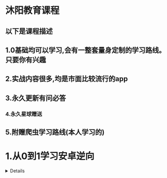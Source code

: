 

# 沐阳教育课程



## <summary>以下是课程描述</summary>

## 	1.0基础均可以学习,会有一整套量身定制的学习路线。只要你有兴趣

## 	2.实战内容很多,均是市面比较流行的app

## 	3.永久更新有问必答

### 	 4.永久星球赠送

##     5.附赠爬虫学习路线(本人学习的)



# 1.从0到1学习安卓逆向

<details>


## 课程目录


![从0到1安卓应用逆向教程](./从0到1安卓应用逆向教程.png)
